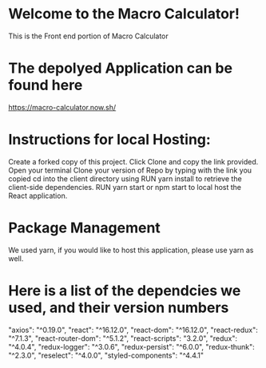 # Welcome to the Macro Calculator!

This is the Front end portion of Macro Calculator

# The depolyed Application can be found here

https://macro-calculator.now.sh/

# Instructions for local Hosting:

Create a forked copy of this project.
Click Clone and copy the link provided.
Open your terminal 
Clone your version of Repo by typing <git clone > with the link you copied
cd into the client directory using <cd client/>
RUN yarn install to retrieve the client-side dependencies.
RUN yarn start or npm start to local host the React application.

# Package Management

We used yarn, if you would like to host this application, please use yarn as well.

# Here is a list of the dependcies we used, and their version numbers

"axios": "^0.19.0",
"react": "^16.12.0",
"react-dom": "^16.12.0",
"react-redux": "^7.1.3",
"react-router-dom": "^5.1.2",
"react-scripts": "3.2.0",
"redux": "^4.0.4",
"redux-logger": "^3.0.6",
"redux-persist": "^6.0.0",
"redux-thunk": "^2.3.0",
"reselect": "^4.0.0",
"styled-components": "^4.4.1"

